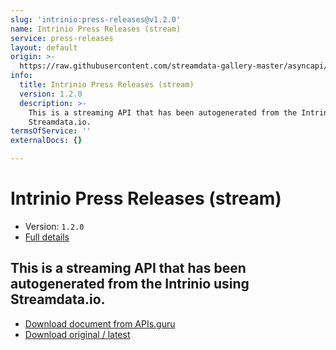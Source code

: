 ```yaml
---
slug: 'intrinio:press-releases@v1.2.0'
name: Intrinio Press Releases (stream)
service: press-releases
layout: default
origin: >-
  https://raw.githubusercontent.com/streamdata-gallery-master/asyncapi/master/_listings/intrinio/intrinio-press-releases-stream-async.md
info:
  title: Intrinio Press Releases (stream)
  version: 1.2.0
  description: >-
    This is a streaming API that has been autogenerated from the Intrinio using
    Streamdata.io.
termsOfService: ''
externalDocs: {}

---
```

# Intrinio Press Releases (stream)

* Version: `1.2.0`
* [Full details](../html/intrinio:press-releases@v1.2.0.html)



## This is a streaming API that has been autogenerated from the Intrinio using Streamdata.io.



* [Download document from APIs.guru](https://raw.githubusercontent.com/APIs-guru/asyncapi-directory/master/docs/APIs/intrinio%3Apress-releases%40v1.2.0.yaml)
* [Download original / latest](https://raw.githubusercontent.com/streamdata-gallery-master/asyncapi/master/_listings/intrinio/intrinio-press-releases-stream-async.md)

<script type="application/ld+json">
{
  "@context": "http://schema.org/",
  "@type": "WebAPI",
  "description": "This is a streaming API that has been autogenerated from the Intrinio using Streamdata.io.",
  "documentation": "",

  "name": "Intrinio Press Releases (stream)"
}
</script>
